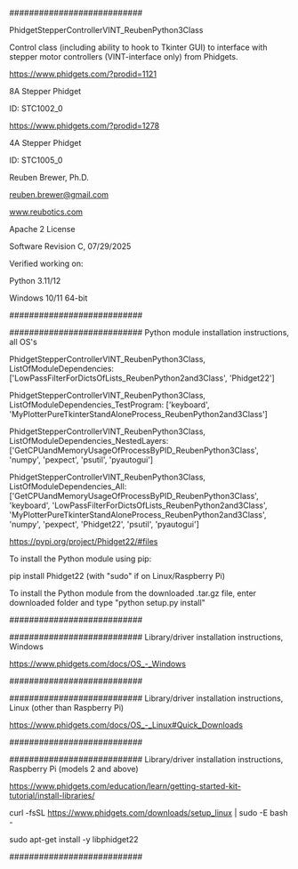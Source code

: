 ###########################

PhidgetStepperControllerVINT_ReubenPython3Class

Control class (including ability to hook to Tkinter GUI) to interface with stepper motor controllers (VINT-interface only) from Phidgets.

https://www.phidgets.com/?prodid=1121

8A Stepper Phidget

ID: STC1002_0

https://www.phidgets.com/?prodid=1278

4A Stepper Phidget

ID: STC1005_0

Reuben Brewer, Ph.D.

reuben.brewer@gmail.com

www.reubotics.com

Apache 2 License

Software Revision C, 07/29/2025

Verified working on:

Python 3.11/12

Windows 10/11 64-bit

###########################

########################### Python module installation instructions, all OS's

PhidgetStepperControllerVINT_ReubenPython3Class, ListOfModuleDependencies: ['LowPassFilterForDictsOfLists_ReubenPython2and3Class', 'Phidget22']

PhidgetStepperControllerVINT_ReubenPython3Class, ListOfModuleDependencies_TestProgram: ['keyboard', 'MyPlotterPureTkinterStandAloneProcess_ReubenPython2and3Class']

PhidgetStepperControllerVINT_ReubenPython3Class, ListOfModuleDependencies_NestedLayers: ['GetCPUandMemoryUsageOfProcessByPID_ReubenPython3Class', 'numpy', 'pexpect', 'psutil', 'pyautogui']

PhidgetStepperControllerVINT_ReubenPython3Class, ListOfModuleDependencies_All:['GetCPUandMemoryUsageOfProcessByPID_ReubenPython3Class', 'keyboard', 'LowPassFilterForDictsOfLists_ReubenPython2and3Class', 'MyPlotterPureTkinterStandAloneProcess_ReubenPython2and3Class', 'numpy', 'pexpect', 'Phidget22', 'psutil', 'pyautogui']

https://pypi.org/project/Phidget22/#files

To install the Python module using pip:

pip install Phidget22       (with "sudo" if on Linux/Raspberry Pi)

To install the Python module from the downloaded .tar.gz file, enter downloaded folder and type "python setup.py install"

###########################

########################### Library/driver installation instructions, Windows

https://www.phidgets.com/docs/OS_-_Windows

###########################

########################### Library/driver installation instructions, Linux (other than Raspberry Pi)

https://www.phidgets.com/docs/OS_-_Linux#Quick_Downloads

###########################

########################### Library/driver installation instructions, Raspberry Pi (models 2 and above)

https://www.phidgets.com/education/learn/getting-started-kit-tutorial/install-libraries/

curl -fsSL https://www.phidgets.com/downloads/setup_linux | sudo -E bash -

sudo apt-get install -y libphidget22

###########################
